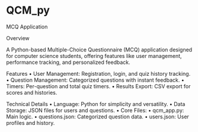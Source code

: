 # QCM_py
MCQ Application

Overview

A Python-based Multiple-Choice Questionnaire (MCQ) application designed for computer science students, offering features like user management, performance tracking, and personalized feedback.

Features
	•	User Management: Registration, login, and quiz history tracking.
	•	Question Management: Categorized questions with instant feedback.
	•	Timers: Per-question and total quiz timers.
	•	Results Export: CSV export for scores and histories.

Technical Details
	•	Language: Python for simplicity and versatility.
	•	Data Storage: JSON files for users and questions.
	•	Core Files:
	•	qcm_app.py: Main logic.
	•	questions.json: Categorized question data.
	•	users.json: User profiles and history.


